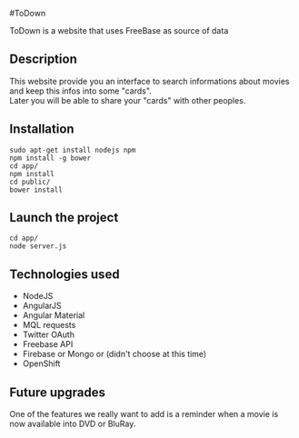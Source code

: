 #ToDown

ToDown is a website that uses FreeBase as source of data

## Description

This website provide you an interface to search informations about movies and keep this infos into some "cards".  
Later you will be able to share your "cards" with other peoples.

## Installation

```
sudo apt-get install nodejs npm
npm install -g bower
cd app/
npm install
cd public/
bower install
```

## Launch the project

```
cd app/
node server.js
```

## Technologies used 

- NodeJS
- AngularJS
- Angular Material
- MQL requests
- Twitter OAuth
- Freebase API
- Firebase or Mongo or (didn't choose at this time)  
- OpenShift 

## Future upgrades  

One of the features we really want to add is a reminder when a movie is now available into DVD or BluRay.
